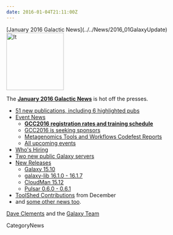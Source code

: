 ```yaml
---
date: 2016-01-04T21:11:00Z
---
```

<div class='newsItemHeader'>[January 2016 Galactic News](../../News/2016_01GalaxyUpdate)</div>

<div class='right'>
<a href='/GalaxyUpdates/2016_01'><img src='/Images/GalaxyLogos/GalaxyNews.png' alt='It's a new year in the Galaxy!' width=150 /></a><br />
</div>

The **[January 2016 Galactic News](../../GalaxyUpdates/2016_01)** is hot off the presses.
* [51 new publications, including 6 highlighted pubs](/GalaxyUpdates/2016_01#new-papers)
* [Event News](/GalaxyUpdates/2016_01#events)
  * **[GCC2016 registration rates and training schedule](/GalaxyUpdates/2016_01#gcc2016-website-is-online)**
  * [GCC2016 is seeking sponsors](/GalaxyUpdates/2016_01#seeking-sponsors)
  * [Metagenomics Tools and Workflows Codefest Reports](/GalaxyUpdates/2016_01#metagenomics-tools-and-workflows-codefest-reports)
  * [All upcoming events](/GalaxyUpdates/2016_01#upcoming-events)
* [Who's Hiring](/GalaxyUpdates/2016_01#whos-hiring)
* [Two new public Galaxy servers](/GalaxyUpdates/2016_01#new-public-galaxy-servers)
* [New Releases](/GalaxyUpdates/2016_01#releases)
  * [Galaxy 15.10](/GalaxyUpdates/2016_01#galaxy-1510)
  * [galaxy-lib 16.1.0 - 16.1.7](/GalaxyUpdates/2016_01#galaxy-lib-1610---1617)
  * [CloudMan 15.12](/GalaxyUpdates/2016_01#cloudman-1512)
  * [Pulsar 0.6.0 - 0.6.1](/GalaxyUpdates/2016_01#pulsar-060---061)
* [ToolShed Contributions](/GalaxyUpdates/2016_01#toolshed-contributions) from December
* and [some other news too](/GalaxyUpdates/2016_01#other-news).

[Dave Clements](/DaveClements) and the [Galaxy Team](../../GalaxyTeam)


CategoryNews
